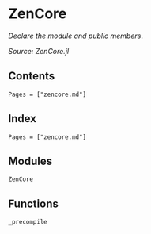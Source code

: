 # ZenCore

*Declare the module and public members*.

*Source: ZenCore.jl*

## Contents

```@contents
Pages = ["zencore.md"]
```

## Index

```@index
Pages = ["zencore.md"]
```

## Modules

```@docs
ZenCore
```

## Functions

```@docs
_precompile
```
